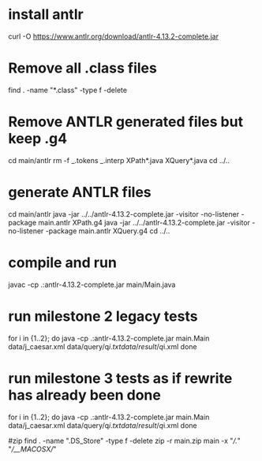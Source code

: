 # install antlr
curl -O https://www.antlr.org/download/antlr-4.13.2-complete.jar


# Remove all .class files

find . -name "\*.class" -type f -delete

# Remove ANTLR generated files but keep .g4

cd main/antlr
rm -f _.tokens _.interp XPath*.java XQuery*.java
cd ../..

# generate ANTLR files

cd main/antlr
java -jar ../../antlr-4.13.2-complete.jar -visitor -no-listener -package main.antlr XPath.g4
java -jar ../../antlr-4.13.2-complete.jar -visitor -no-listener -package main.antlr XQuery.g4
cd ../..

# compile and run

javac -cp .:antlr-4.13.2-complete.jar main/Main.java

# run milestone 2 legacy tests
for i in {1..2}; do
java -cp .:antlr-4.13.2-complete.jar main.Main data/j_caesar.xml data/query/q$i.txt data/result/q$i.xml
done

# run milestone 3 tests as if rewrite has already been done
for i in {1..2}; do
java -cp .:antlr-4.13.2-complete.jar main.Main data/j_caesar.xml data/query/q$i.txt data/result/q$i.xml
done

#zip
find . -name ".DS_Store" -type f -delete
zip -r main.zip main -x "*/.*" "*/__MACOSX/*"